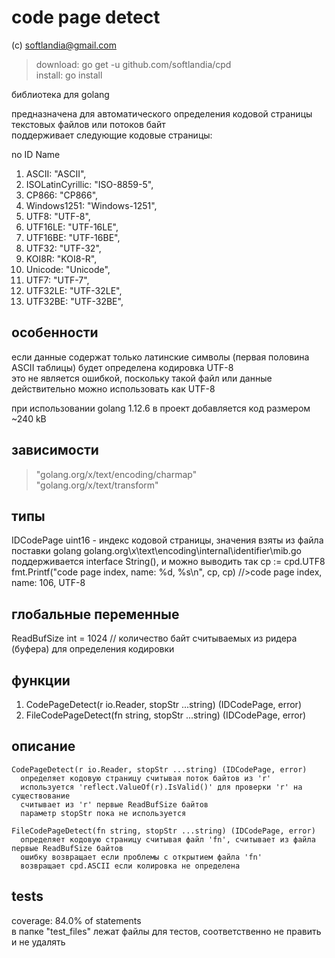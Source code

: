 # code page detect #

(c) softlandia@gmail.com

>download: go get -u github.com/softlandia/cpd  
>install: go install

библиотека для golang

предназначена для автоматического определения кодовой страницы текстовых файлов или потоков байт  
поддерживает следующие кодовые страницы:

no ID                Name

1. ASCII:            "ASCII",
2. ISOLatinCyrillic: "ISO-8859-5",
3. CP866:            "CP866",
4. Windows1251:      "Windows-1251",
5. UTF8:             "UTF-8",
6. UTF16LE:          "UTF-16LE",
7. UTF16BE:          "UTF-16BE",
8. UTF32:            "UTF-32",
9. KOI8R:            "KOI8-R",
10. Unicode:          "Unicode",
11. UTF7:             "UTF-7",
12. UTF32LE:          "UTF-32LE",
13. UTF32BE:          "UTF-32BE",

## особенности ##

если данные содержат только латинские символы (первая половина ASCII таблицы) будет определена кодировка UTF-8  
это не является ошибкой, поскольку такой файл или данные действительно можно использовать как UTF-8

при использовании golang 1.12.6 в проект добавляется код размером ~240 kB

## зависимости ##

>"golang.org/x/text/encoding/charmap"  
>"golang.org/x/text/transform"

## типы ##

IDCodePage uint16 - индекс кодовой страницы, значения взяты из файла поставки golang golang.org\x\text\encoding\internal\identifier\mib.go
поддерживается interface String(), и можно выводить так
    cp := cpd.UTF8
    fmt.Printf("code page index, name: %d, %s\n", cp, cp)
    //>code page index, name: 106, UTF-8

## глобальные переменные ##

ReadBufSize int = 1024 // количество байт считываемых из ридера (буфера) для определения кодировки

## функции ##

1. CodePageDetect(r io.Reader, stopStr ...string) (IDCodePage, error)
2. FileCodePageDetect(fn string, stopStr ...string) (IDCodePage, error)

## описание ##

    CodePageDetect(r io.Reader, stopStr ...string) (IDCodePage, error)
      определяет кодовую страницу считывая поток байтов из 'r' 
      используется 'reflect.ValueOf(r).IsValid()' для проверки 'r' на существование
      считывает из 'r' первые ReadBufSize байтов
      параметр stopStr пока не используется

    FileCodePageDetect(fn string, stopStr ...string) (IDCodePage, error)
      определяет кодовую страницу считывая файл 'fn', считывает из файла первые ReadBufSize байтов
      ошибку возвращает если проблемы с открытием файла 'fn'
      возвращает cpd.ASCII если колировка не определена

## tests ##

coverage: 84.0% of statements  
в папке "test_files" лежат файлы для тестов, соответственно не править и не удалять
